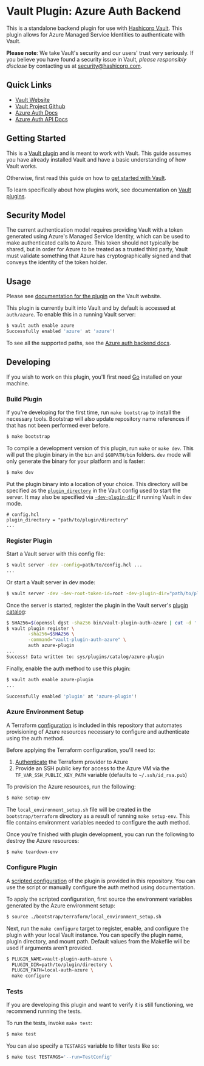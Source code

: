 # Vault Plugin: Azure Auth Backend

This is a standalone backend plugin for use with [Hashicorp Vault](https://www.github.com/hashicorp/vault).
This plugin allows for Azure Managed Service Identities to authenticate with Vault.

**Please note**: We take Vault's security and our users' trust very seriously. If you believe you have found a security issue in Vault, _please responsibly disclose_ by contacting us at [security@hashicorp.com](mailto:security@hashicorp.com).

## Quick Links

- [Vault Website](https://www.vaultproject.io)
- [Vault Project Github](https://www.github.com/hashicorp/vault)
- [Azure Auth Docs](https://www.vaultproject.io/docs/auth/azure.html)
- [Azure Auth API Docs](https://www.vaultproject.io/api-docs/auth/azure.html)

## Getting Started

This is a [Vault plugin](https://www.vaultproject.io/docs/internals/plugins.html)
and is meant to work with Vault. This guide assumes you have already installed Vault
and have a basic understanding of how Vault works.

Otherwise, first read this guide on how to [get started with
Vault](https://www.vaultproject.io/intro/getting-started/install.html).

To learn specifically about how plugins work, see documentation on [Vault plugins](https://www.vaultproject.io/docs/internals/plugins.html).

## Security Model

The current authentication model requires providing Vault with a token generated using Azure's Managed Service Identity, which can be used to make authenticated calls to Azure. This token should not typically be shared, but in order for Azure to be treated as a trusted third party, Vault must validate something that Azure has cryptographically signed and that conveys the identity of the token holder.

## Usage

Please see [documentation for the plugin](https://www.vaultproject.io/docs/auth/azure.html)
on the Vault website.

This plugin is currently built into Vault and by default is accessed
at `auth/azure`. To enable this in a running Vault server:

```sh
$ vault auth enable azure
Successfully enabled 'azure' at 'azure'!
```

To see all the supported paths, see the [Azure auth backend docs](https://www.vaultproject.io/docs/auth/azure.html).

## Developing

If you wish to work on this plugin, you'll first need
[Go](https://www.golang.org) installed on your machine.

### Build Plugin

If you're developing for the first time, run `make bootstrap` to install the
necessary tools. Bootstrap will also update repository name references if that
has not been performed ever before.

```sh
$ make bootstrap
```

To compile a development version of this plugin, run `make` or `make dev`.
This will put the plugin binary in the `bin` and `$GOPATH/bin` folders. `dev`
mode will only generate the binary for your platform and is faster:

```sh
$ make dev
```

Put the plugin binary into a location of your choice. This directory
will be specified as the [`plugin_directory`](https://www.vaultproject.io/docs/configuration#plugin_directory)
in the Vault config used to start the server. It may also be specified
via [`-dev-plugin-dir`](https://developer.hashicorp.com/vault/docs/commands/server#dev-plugin-dir)
if running Vault in dev mode.

```hcl
# config.hcl
plugin_directory = "path/to/plugin/directory"
...
```

### Register Plugin

Start a Vault server with this config file:

```sh
$ vault server -dev -config=path/to/config.hcl ...
...
```

Or start a Vault server in dev mode:

```sh
$ vault server -dev -dev-root-token-id=root -dev-plugin-dir="path/to/plugin/directory"
```

Once the server is started, register the plugin in the Vault server's [plugin catalog](https://www.vaultproject.io/docs/plugins/plugin-architecture#plugin-catalog):

```sh
$ SHA256=$(openssl dgst -sha256 bin/vault-plugin-auth-azure | cut -d ' ' -f2)
$ vault plugin register \
        -sha256=$SHA256 \
        -command="vault-plugin-auth-azure" \
        auth azure-plugin
...
Success! Data written to: sys/plugins/catalog/azure-plugin
```

Finally, enable the auth method to use this plugin:

```sh
$ vault auth enable azure-plugin
...

Successfully enabled 'plugin' at 'azure-plugin'!
```

### Azure Environment Setup

A Terraform [configuration](bootstrap/terraform) is included in this repository that
automates provisioning of Azure resources necessary to configure and authenticate
using the auth method.

Before applying the Terraform configuration, you'll need to:

1. [Authenticate](https://registry.terraform.io/providers/hashicorp/azurerm/latest/docs#authenticating-to-azure)
   the Terraform provider to Azure
2. Provide an SSH public key for access to the Azure VM via the `TF_VAR_SSH_PUBLIC_KEY_PATH`
   variable (defaults to `~/.ssh/id_rsa.pub`)

To provision the Azure resources, run the following:

```sh
$ make setup-env   
```

The `local_environment_setup.sh` file will be created in the `bootstrap/terraform`
directory as a result of running `make setup-env`. This file contains environment
variables needed to configure the auth method.

Once you're finished with plugin development, you can run the following to
destroy the Azure resources:

```sh
$ make teardown-env   
```

### Configure Plugin

A [scripted configuration](bootstrap/configure.sh) of the plugin is provided in
this repository. You can use the script or manually configure the auth method
using documentation.

To apply the scripted configuration, first source the environment variables generated by
the Azure environment setup:

```sh
$ source ./bootstrap/terraform/local_environment_setup.sh
```

Next, run the `make configure` target to register, enable, and configure the plugin with
your local Vault instance. You can specify the plugin name, plugin directory, and mount
path. Default values from the Makefile will be used if arguments aren't provided.

```sh
$ PLUGIN_NAME=vault-plugin-auth-azure \
  PLUGIN_DIR=path/to/plugin/directory \
  PLUGIN_PATH=local-auth-azure \
  make configure 
```

### Tests

If you are developing this plugin and want to verify it is still
functioning, we recommend running the tests.

To run the tests, invoke `make test`:

```sh
$ make test
```

You can also specify a `TESTARGS` variable to filter tests like so:

```sh
$ make test TESTARGS='--run=TestConfig'
```
